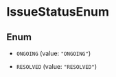 

# IssueStatusEnum

## Enum


* `ONGOING` (value: `"ONGOING"`)

* `RESOLVED` (value: `"RESOLVED"`)



